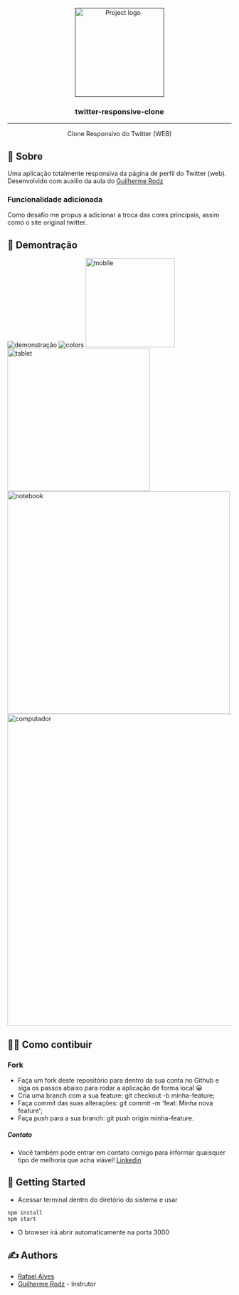 <p align="center">
  <a href="" rel="noopener">
 <img width=200px height=200px src="https://image.flaticon.com/icons/svg/889/889228.svg" alt="Project logo"></a>
</p>

<h3 align="center">twitter-responsive-clone</h3>

<div align="center">


</div>

---

<p align="center"> Clone Responsivo do Twitter (WEB)
    <br> 
</p>


## 🧐 Sobre <a name = "about"></a>
Uma aplicação totalmente responsiva da página de perfil do Twitter (web).
Desenvolvido com auxilio da aula do [Guilherme Rodz](https://github.com/guilhermerodz)

### Funcionalidade adicionada
Como desafio me propus a adicionar a troca das cores principais, assim como o site original twitter.

## 🎥 Demontração <a name = "demo"></a>
<img src="https://i.imgur.com/AP4S4nF.gif" alt="demonstração">
<img src="https://i.imgur.com/lnOdxFi.png" alt="colors">
<img width="200" src="https://i.imgur.com/vk3Rgk1.png" alt="mobile">
<img width="320" src="https://i.imgur.com/QRuCELx.png" alt="tablet">
<img width="500" src="https://i.imgur.com/kTSyZo5.png" alt="notebook">
<img width="700" src="https://i.imgur.com/v9h1RgJ.png" alt="computador">


## 🙌🏾 Como contibuir <a name = "contributing"></a>

### Fork

- Faça um fork deste repositório para dentro da sua conta no Github e siga os passos abaixo para rodar a aplicação de forma local 😀
- Cria uma branch com a sua feature: git checkout -b minha-feature;
- Faça commit das suas alterações: git commit -m 'feat: Minha nova feature';
- Faça push para a sua branch: git push origin minha-feature.
##### Contato
- Você também pode entrar em contato comigo para informar quaisquer tipo de melhoria que acha viável! [Linkedin](https://www.linkedin.com/in/alvrafael/)


## 🏁 Getting Started <a name = "getting_started"></a>

- Acessar terminal dentro do diretório do sistema e usar

```
npm install
npm start
```

- O browser irá abrir automaticamente na porta 3000


## ✍️ Authors <a name = "authors"></a>

- [Rafael Alves](https://github.com/alvesrafa)
- [Guilherme Rodz](https://github.com/guilhermerodz) - Instrutor